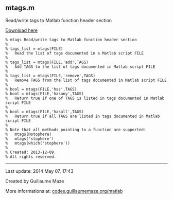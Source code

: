 ## mtags.m ##
Read/write tags to Matlab function header section

[Download here](http://guillaumemaze.googlecode.com/svn/trunk/matlab/codes/inout/mtags.m)

```
% mtags Read/write tags to Matlab function header section
%
% tags_list = mtags(FILE)
% 	Read the list of tags documented in a Matlab script FILE
% 
% tags_list = mtags(FILE,'add',TAGS)
% 	Add TAGS to the list of tags documented in Matlab script FILE
%
% tags_list = mtags(FILE,'remove',TAGS)
% 	Remove TAGS from the list of tags documented in Matlab script FILE
%
% bool = mtags(FILE,'has',TAGS)
% bool = mtags(FILE,'hasany',TAGS)
% 	Return true if one of TAGS is listed in tags documented in Matlab script FILE
%
% bool = mtags(FILE,'hasall',TAGS)
% 	Return true if all TAGS are listed in tags documented in Matlab script FILE
%
% Note that all methods pointing to a function are supported:
% 	mtags(@stophere)
% 	mtags('stophere')
% 	mtags(which('stophere'))
% 
% Created: 2013-12-09.
% All rights reserved.
```

---

Last update: 2014 May 07, 17:43

Created by Guillaume Maze

More informations at: [codes.guillaumemaze.org/matlab](http://codes.guillaumemaze.org/matlab)